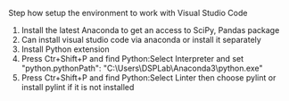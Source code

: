 Step how setup the environment to work with Visual Studio Code
1. Install the latest Anaconda to get an access to SciPy, Pandas package
2. Can install visual studio code via anaconda or install it separately
3. Install Python extension 
4. Press Ctr+Shift+P and find Python:Select Interpreter and set "python.pythonPath": "C:\\Users\\DSPLab\\Anaconda3\\python.exe"
5. Press Ctr+Shift+P and find Python:Select Linter then choose pylint or install pylint if it is not installed